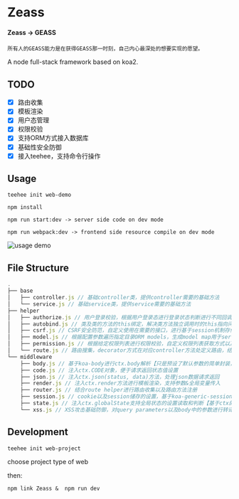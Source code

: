 # Zeass

#### Zeass -> GEASS

```
所有人的GEASS能力是在获得GEASS那一时刻，自己内心最深处的想要实现的愿望。
```

A node full-stack framework based on koa2.

## TODO

* [x] 路由收集
* [x] 模板渲染
* [x] 用户态管理
* [x] 权限校验
* [x] 支持ORM方式接入数据库
* [x] 基础性安全防御
* [x] 接入teehee，支持命令行操作

## Usage

```
teehee init web-demo

npm install

npm run start:dev -> server side code on dev mode

npm run webpack:dev -> frontend side resource compile on dev mode
```

![usage demo](./usage_demo.gif)

## File Structure

```javascript
.
├── base
│   ├── controller.js // 基础controller类，提供controller需要的基础方法
│   └── service.js // 基础service类，提供service需要的基础方法
├── helper
│   ├── authorize.js // 用户登录校验，根据用户登录态进行登录状态判断进行不同回调
│   ├── autobind.js // 类及类的方法的this绑定，解决类方法独立调用时的this指向问题
│   ├── csrf.js // CSRF安全防范，自定义使用在需要的接口，进行基于session机制存储secret以及发放token，并且在目标接口进行CSRF-TOKEN校验
│   ├── model.js // 根据配置参数遍历指定目录ORM models，生成model map用于service层的MySQL数据库层调用
│   ├── permission.js // 根据给定权限列表进行权限校验，自定义权限列表获取方式以及回调处理，分为sync和async两种模式，支持前后端的权限校验
│   └── route.js // 路由搜集，decorator方式在对应controller方法处定义路由，结合router中间件注册路由方法，并且生成路由列表方便查看
└── middleware
    ├── body.js // 基于koa-body进行ctx.body解析【只是预设了默认参数的简单封装，这个其实没做啥额外的工作
    ├── code.js // 注入ctx.CODE对象，便于请求返回状态值设置
    ├── json.js // 注入ctx.json(status, data)方法，处理json数据请求返回
    ├── render.js // 注入ctx.render方法进行模板渲染，支持参数&全局变量传入
    ├── router.js // 结合route helper进行路由收集以及路由方法注册
    ├── session.js // cookie以及session储存的设置，基于koa-generic-session和koa-redis
    ├── state.js // 注入ctx.globalState支持全局状态的设置读取和判断【基于ctx的全局状态】
    └── xss.js // XSS攻击基础防御，对query parameters以及body中的参数进行转译
```

## Development

```
teehee init web-project
```

choose project type of web

then:

```
npm link Zeass &  npm run dev
```
